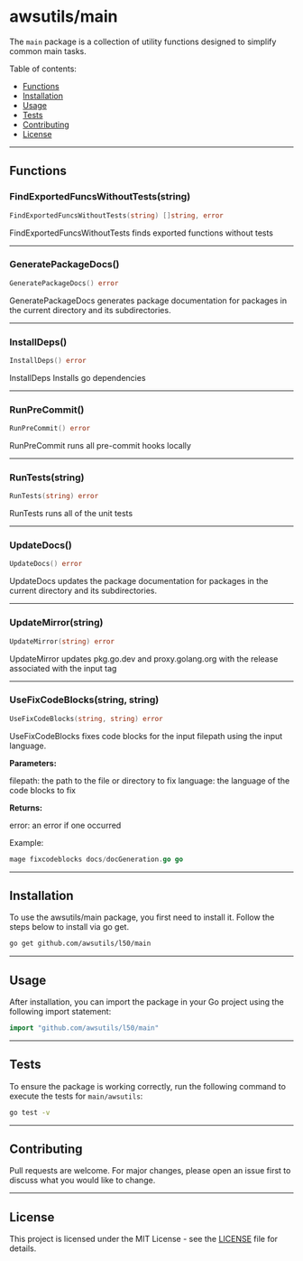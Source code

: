 # awsutils/main

The `main` package is a collection of utility functions
designed to simplify common main tasks.

Table of contents:

- [Functions](#functions)
- [Installation](#installation)
- [Usage](#usage)
- [Tests](#tests)
- [Contributing](#contributing)
- [License](#license)

---

## Functions

### FindExportedFuncsWithoutTests(string)

```go
FindExportedFuncsWithoutTests(string) []string, error
```

FindExportedFuncsWithoutTests finds exported functions without tests

---

### GeneratePackageDocs()

```go
GeneratePackageDocs() error
```

GeneratePackageDocs generates package documentation
for packages in the current directory and its subdirectories.

---

### InstallDeps()

```go
InstallDeps() error
```

InstallDeps Installs go dependencies

---

### RunPreCommit()

```go
RunPreCommit() error
```

RunPreCommit runs all pre-commit hooks locally

---

### RunTests(string)

```go
RunTests(string) error
```

RunTests runs all of the unit tests

---

### UpdateDocs()

```go
UpdateDocs() error
```

UpdateDocs updates the package documentation
for packages in the current directory and its subdirectories.

---

### UpdateMirror(string)

```go
UpdateMirror(string) error
```

UpdateMirror updates pkg.go.dev and proxy.golang.org with the
release associated with the input tag

---

### UseFixCodeBlocks(string, string)

```go
UseFixCodeBlocks(string, string) error
```

UseFixCodeBlocks fixes code blocks for the input filepath
using the input language.

**Parameters:**

filepath: the path to the file or directory to fix
language: the language of the code blocks to fix

**Returns:**

error: an error if one occurred

Example:

```go
mage fixcodeblocks docs/docGeneration.go go
```

---

## Installation

To use the awsutils/main package, you first need to install it.
Follow the steps below to install via go get.

```bash
go get github.com/awsutils/l50/main
```

---

## Usage

After installation, you can import the package in your Go project
using the following import statement:

```go
import "github.com/awsutils/l50/main"
```

---

## Tests

To ensure the package is working correctly, run the following
command to execute the tests for `main/awsutils`:

```bash
go test -v
```

---

## Contributing

Pull requests are welcome. For major changes,
please open an issue first to discuss what
you would like to change.

---

## License

This project is licensed under the MIT
License - see the [LICENSE](../LICENSE)
file for details.
